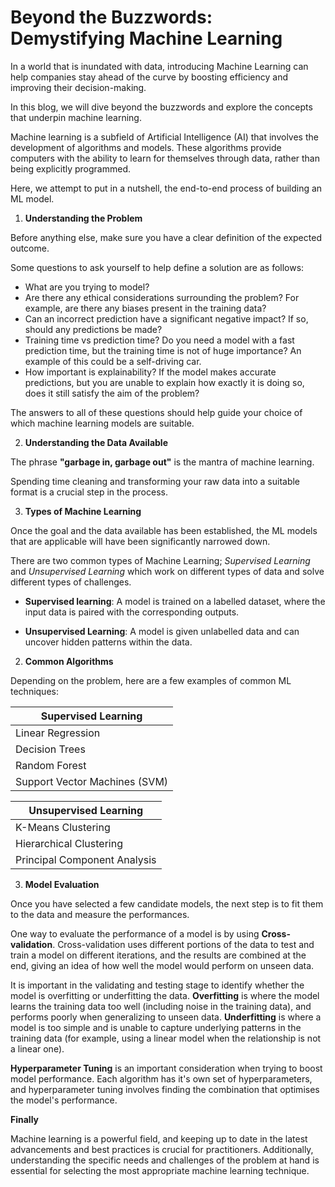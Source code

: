 # Beyond the Buzzwords: Demystifying Machine Learning

In a world that is inundated with data, 
introducing Machine Learning can help companies stay ahead of the curve by boosting efficiency and
improving their decision-making.

In this blog, we will dive beyond the buzzwords and explore the concepts that underpin machine learning.

Machine learning is a subfield of Artificial Intelligence (AI) that involves the development of algorithms and models.
These algorithms provide computers with the ability to learn for themselves through data, rather than being explicitly programmed.

Here, we attempt to put in a nutshell, the end-to-end process of building an ML model.

1. __Understanding the Problem__

Before anything else, make sure you have a clear definition of the expected outcome.

Some questions to ask yourself to help define a solution are as follows:
- What are you trying to model?
- Are there any ethical considerations surrounding the problem?
For example, are there any biases present in the training data?
- Can an incorrect prediction have a significant negative impact? If so, should any predictions be made?
- Training time vs prediction time? Do you need a model with a fast prediction time, but the training time is not of huge importance? An example of this could be a self-driving car.
- How important is explainability? If the model makes accurate predictions, but you are unable to explain how exactly it is doing so, does it still satisfy the aim of the problem?

The answers to all of these questions should help guide your choice of which machine learning models are suitable.


2. __Understanding the Data Available__

The phrase __"garbage in, garbage out"__ is the mantra of machine learning.

Spending time cleaning and transforming your raw data into a suitable format is a crucial step in the process.

3. __Types of Machine Learning__

Once the goal and the data available has been established, the ML models that are applicable will have been significantly narrowed down.

There are two common types of Machine Learning; _Supervised Learning_ and _Unsupervised Learning_ which work on different types of data and solve different types of challenges.

- __Supervised learning__: A model is trained on a labelled dataset, where the input data is paired with the corresponding outputs.

- __Unsupervised Learning__: A model is given unlabelled data and can uncover hidden patterns within the data.


2. __Common Algorithms__

Depending on the problem, here are a few examples of common ML techniques:

| Supervised Learning |
|---------------------|
| Linear Regression |
| Decision Trees |
| Random Forest |
| Support Vector Machines (SVM) |


| Unsupervised Learning |
|-----------------------|
| K-Means Clustering |
| Hierarchical Clustering |
| Principal Component Analysis |

3. __Model Evaluation__

Once you have selected a few candidate models, the next step is to fit them to the data and measure the performances.

One way to evaluate the performance of a model is by using __Cross-validation__. Cross-validation uses different portions of the data to test and train a model on different iterations, and the results are combined at the end, giving an idea of how well the model would perform on unseen data.

It is important in the validating and testing stage to identify whether the model is overfitting or underfitting the data. __Overfitting__ is where the model learns the training data too well (including noise in the training data), and performs poorly when generalizing to unseen data. __Underfitting__ is where a model is too simple and is unable to capture underlying patterns in the training data (for example, using a linear model when the relationship is not a linear one).

__Hyperparameter Tuning__ is an important consideration when trying to boost model performance. Each algorithm has it's own set of hyperparameters, and hyperparameter tuning involves finding the combination that optimises the model's performance.

__Finally__

Machine learning is a powerful field, and keeping up to date in the latest advancements and best practices is crucial for practitioners. Additionally, understanding the specific needs and challenges of the problem at hand is essential for selecting the most appropriate machine learning technique.


